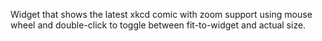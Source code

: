 Widget that shows the latest xkcd comic with zoom support using mouse wheel and double-click to toggle between fit-to-widget and actual size. 